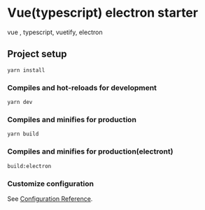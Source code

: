 # Vue(typescript) electron starter 
vue , typescript, vuetify, electron

## Project setup
```
yarn install
```

### Compiles and hot-reloads for development
```
yarn dev
```

### Compiles and minifies for production
```
yarn build  
```

### Compiles and minifies for production(electront)
```
build:electron
```




### Customize configuration
See [Configuration Reference](https://cli.vuejs.org/config/).
